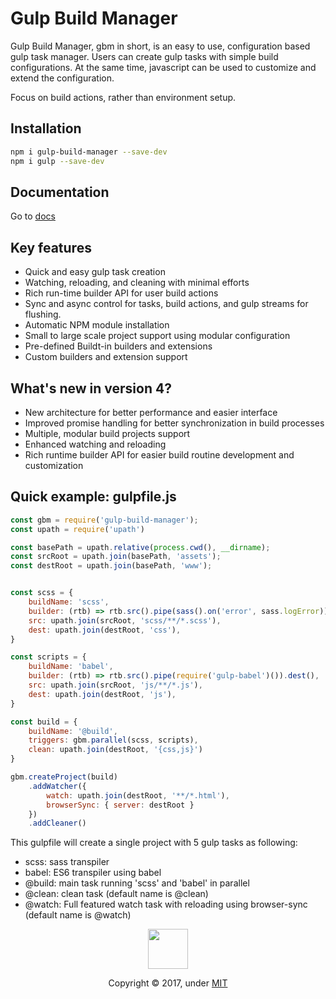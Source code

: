 # Gulp Build Manager
Gulp Build Manager, gbm in short, is an easy to use, configuration based gulp task manager. Users can create gulp tasks with simple build configurations. At the same time, javascript can be used to customize and extend the configuration.

Focus on build actions, rather than environment setup.

## Installation
```bash
npm i gulp-build-manager --save-dev
npm i gulp --save-dev
```

## Documentation
Go to [docs](docs/README.md)


## Key features
- Quick and easy gulp task creation
- Watching, reloading, and cleaning with minimal efforts
- Rich run-time builder API for user build actions
- Sync and async control for tasks, build actions, and gulp streams for flushing.
- Automatic NPM module installation
- Small to large scale project support using modular configuration
- Pre-defined Buildt-in builders and extensions
- Custom builders and extension support


## What's new in version 4?
- New architecture for better performance and easier interface
- Improved promise handling for better synchronization in build processes
- Multiple, modular build projects support
- Enhanced watching and reloading
- Rich runtime builder API for easier build routine development and customization


## Quick example: gulpfile.js

```js
const gbm = require('gulp-build-manager');
const upath = require('upath')

const basePath = upath.relative(process.cwd(), __dirname);
const srcRoot = upath.join(basePath, 'assets');
const destRoot = upath.join(basePath, 'www');


const scss = {
    buildName: 'scss',
    builder: (rtb) => rtb.src().pipe(sass().on('error', sass.logError)).dest(),
    src: upath.join(srcRoot, 'scss/**/*.scss'),
    dest: upath.join(destRoot, 'css'),
}

const scripts = {
    buildName: 'babel',
    builder: (rtb) => rtb.src().pipe(require('gulp-babel')()).dest(),
    src: upath.join(srcRoot, 'js/**/*.js'),
    dest: upath.join(destRoot, 'js'),
}

const build = {
    buildName: '@build',
    triggers: gbm.parallel(scss, scripts),
    clean: upath.join(destRoot, '{css,js}')
}

gbm.createProject(build)
    .addWatcher({
        watch: upath.join(destRoot, '**/*.html'),
        browserSync: { server: destRoot }
    })
    .addCleaner()
```
This gulpfile will create a single project with 5 gulp tasks as following:
- scss: sass transpiler
- babel: ES6 transpiler using babel
- @build: main task running 'scss' and 'babel' in parallel
- @clean: clean task (default name is @clean)
- @watch: Full featured watch task with reloading using browser-sync (default name is @watch)



<p align="center">
  <img class="logo" src="https://shnam7.github.io/gulp-build-manager/images/gbm.svg" width="64px">
  <p align=center>Copyright &copy; 2017, under <a href="./LICENSE">MIT</a></p>
</div>
